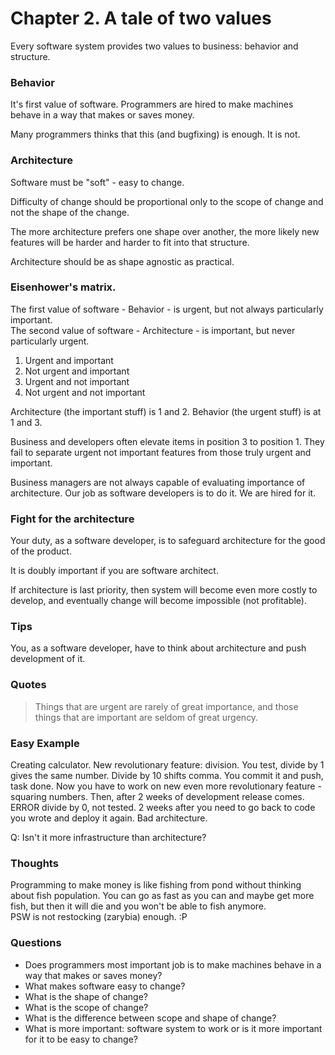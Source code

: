 # Chapter 2. A tale of two values

Every software system provides two values to business: behavior and structure.

### Behavior
It's first value of software. Programmers are hired to make machines
behave in a way that makes or saves money.

Many programmers thinks that this (and bugfixing) is enough. It is not.

### Architecture
Software must be "soft" - easy to change.

Difficulty of change should be proportional only to the scope of change and not
the shape of the change.

The more architecture prefers one shape over another, the more likely new features 
will be harder and harder to fit into that structure.

Architecture should be as shape agnostic as practical. 

### Eisenhower's matrix.

The first value of software - Behavior - is urgent, but not always particularly important.  
The second value of software - Architecture - is important, but never particularly urgent. 

1. Urgent and important
2. Not urgent and important
3. Urgent and not important
4. Not urgent and not important

Architecture (the important stuff) is 1 and 2.
Behavior (the urgent stuff) is at 1 and 3. 

Business and developers often elevate items in position 3 to position 1.
They fail to separate urgent not important features from those truly urgent and important.

Business managers are not always capable of evaluating importance of architecture.
Our job as software developers is to do it. We are hired for it. 

### Fight for the architecture
Your duty, as a software developer, is to safeguard architecture 
for the good of the product.

It is doubly important if you are software architect. 

If architecture is last priority, then system will become even more costly to develop,
and eventually change will become impossible (not profitable).

### Tips

You, as a software developer, have to think about architecture and push 
development of it.

### Quotes

> Things that are urgent are rarely of great importance, and those things
 that are important are seldom of great urgency.

### Easy Example

Creating calculator. New revolutionary feature: division.
You test, divide by 1 gives the same number. Divide by 10 shifts comma.
You commit it and push, task done. Now you have to work on new even more 
revolutionary feature - squaring numbers.
Then, after 2 weeks of development release comes. 
ERROR divide by 0, not tested. 2 weeks after you need to 
go back to code you wrote and deploy it again. Bad architecture.

Q: Isn't it more infrastructure than architecture? 

### Thoughts

Programming to make money is like fishing from pond without thinking 
about fish population. You can go as fast as you can and maybe get 
more fish, but then it will die and you won't be able to fish anymore.  
PSW is not restocking (zarybia) enough. :P

### Questions    
- Does programmers most important job is to make machines 
behave in a way that makes or saves money?
- What makes software easy to change?
- What is the shape of change?
- What is the scope of change?
- What is the difference between scope and shape of change?
- What is more important: software system to work or is it more 
important for it to be easy to change?
